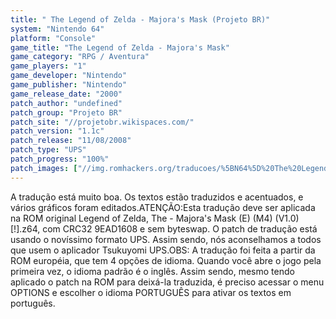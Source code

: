 ```yaml
---
title: " The Legend of Zelda - Majora's Mask (Projeto BR)"
system: "Nintendo 64"
platform: "Console"
game_title: "The Legend of Zelda - Majora's Mask"
game_category: "RPG / Aventura"
game_players: "1"
game_developer: "Nintendo"
game_publisher: "Nintendo"
game_release_date: "2000"
patch_author: "undefined"
patch_group: "Projeto BR"
patch_site: "//projetobr.wikispaces.com/"
patch_version: "1.1c"
patch_release: "11/08/2008"
patch_type: "UPS"
patch_progress: "100%"
patch_images: ["//img.romhackers.org/traducoes/%5BN64%5D%20The%20Legend%20of%20Zelda%20-%20Majora's%20Mask%20-%20Projeto%20BR%20-%201.jpg","//img.romhackers.org/traducoes/%5BN64%5D%20The%20Legend%20of%20Zelda%20-%20Majora's%20Mask%20-%20Projeto%20BR%20-%202.jpg","//img.romhackers.org/traducoes/%5BN64%5D%20The%20Legend%20of%20Zelda%20-%20Majora's%20Mask%20-%20Projeto%20BR%20-%203.jpg"]
---
```

A tradução está muito boa. Os textos estão traduzidos e acentuados, e vários gráficos foram editados.ATENÇÃO:Esta tradução deve ser aplicada na ROM original Legend of Zelda, The - Majora's Mask (E) (M4) (V1.0) [!].z64, com CRC32 9EAD1608 e sem byteswap. O patch de tradução está usando o novíssimo formato UPS. Assim sendo, nós aconselhamos a todos que usem o aplicador Tsukuyomi UPS.OBS: A tradução foi feita a partir da ROM européia, que tem 4 opções de idioma. Quando você abre o jogo pela primeira vez, o idioma padrão é o inglês. Assim sendo, mesmo tendo aplicado o patch na ROM para deixá-la traduzida, é preciso acessar o menu OPTIONS e escolher o idioma PORTUGUÊS para ativar os textos em português.